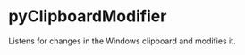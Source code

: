 pyClipboardModifier
===================

Listens for changes in the Windows clipboard and modifies it.